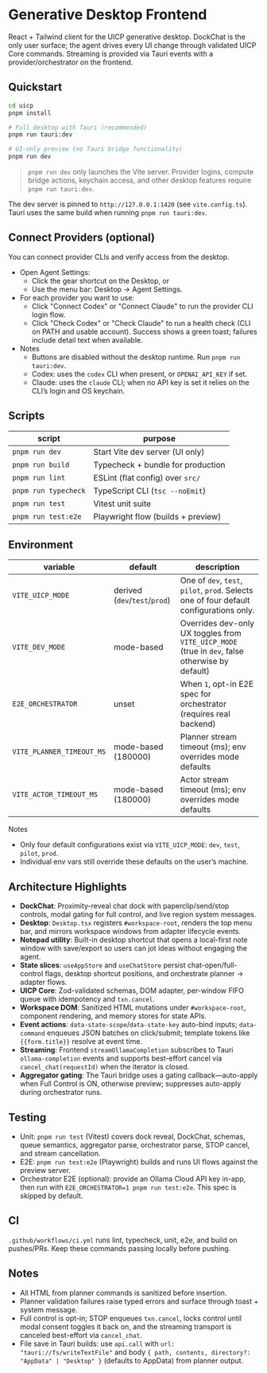 # Generative Desktop Frontend

React + Tailwind client for the UICP generative desktop. DockChat is the only user surface; the agent drives every UI change through validated UICP Core commands. Streaming is provided via Tauri events with a provider/orchestrator on the frontend.

## Quickstart

```bash
cd uicp
pnpm install

# Full desktop with Tauri (recommended)
pnpm run tauri:dev

# UI-only preview (no Tauri bridge functionality)
pnpm run dev
```

> `pnpm run dev` only launches the Vite server. Provider logins, compute bridge actions, keychain access, and other desktop features require `pnpm run tauri:dev`.

The dev server is pinned to `http://127.0.0.1:1420` (see `vite.config.ts`). Tauri uses the same build when running `pnpm run tauri:dev`.

## Connect Providers (optional)

You can connect provider CLIs and verify access from the desktop.

- Open Agent Settings:
  - Click the gear shortcut on the Desktop, or
  - Use the menu bar: Desktop → Agent Settings.
- For each provider you want to use:
  - Click "Connect Codex" or "Connect Claude" to run the provider CLI login flow.
  - Click "Check Codex" or "Check Claude" to run a health check (CLI on PATH and usable account). Success shows a green toast; failures include detail text when available.
- Notes
  - Buttons are disabled without the desktop runtime. Run `pnpm run tauri:dev`.
  - Codex: uses the `codex` CLI when present, or `OPENAI_API_KEY` if set.
  - Claude: uses the `claude` CLI; when no API key is set it relies on the CLI’s login and OS keychain.

## Scripts

| script              | purpose                                           |
| ------------------- | ------------------------------------------------- |
| `pnpm run dev`       | Start Vite dev server (UI only)                   |
| `pnpm run build`     | Typecheck + bundle for production                 |
| `pnpm run lint`      | ESLint (flat config) over `src/`                  |
| `pnpm run typecheck` | TypeScript CLI (`tsc --noEmit`)                   |
| `pnpm run test`      | Vitest unit suite                                 |
| `pnpm run test:e2e`  | Playwright flow (builds + preview) |

## Environment

| variable                  | default                      | description                                                                                     |
| ------------------------- | ---------------------------- | ----------------------------------------------------------------------------------------------- |
| `VITE_UICP_MODE`          | derived (`dev`/`test`/`prod`) | One of `dev`, `test`, `pilot`, `prod`. Selects one of four default configurations only.          |
| `VITE_DEV_MODE`           | mode-based                   | Overrides dev-only UX toggles from `VITE_UICP_MODE` (true in `dev`, false otherwise by default) |
| `E2E_ORCHESTRATOR`        | unset                        | When `1`, opt-in E2E spec for orchestrator (requires real backend)                              |
| `VITE_PLANNER_TIMEOUT_MS` | mode-based (180000)          | Planner stream timeout (ms); env overrides mode defaults                                        |
| `VITE_ACTOR_TIMEOUT_MS`   | mode-based (180000)          | Actor stream timeout (ms); env overrides mode defaults                                          |

Notes
- Only four default configurations exist via `VITE_UICP_MODE`: `dev`, `test`, `pilot`, `prod`.
- Individual env vars still override these defaults on the user’s machine.

## Architecture Highlights

- **DockChat**: Proximity-reveal chat dock with paperclip/send/stop controls, modal gating for full control, and live region system messages.
- **Desktop**: `Desktop.tsx` registers `#workspace-root`, renders the top menu bar, and mirrors workspace windows from adapter lifecycle events.
- **Notepad utility**: Built-in desktop shortcut that opens a local-first note window with save/export so users can jot ideas without engaging the agent.
- **State slices**: `useAppStore` and `useChatStore` persist chat-open/full-control flags, desktop shortcut positions, and orchestrate planner → adapter flows.
- **UICP Core**: Zod-validated schemas, DOM adapter, per-window FIFO queue with idempotency and `txn.cancel`.
- **Workspace DOM**: Sanitized HTML mutations under `#workspace-root`, component rendering, and memory stores for state APIs.
- **Event actions**: `data-state-scope`/`data-state-key` auto-bind inputs; `data-command` enqueues JSON batches on click/submit; template tokens like `{{form.title}}` resolve at event time.
- **Streaming**: Frontend `streamOllamaCompletion` subscribes to Tauri `ollama-completion` events and supports best-effort cancel via `cancel_chat(requestId)` when the iterator is closed.
- **Aggregator gating**: The Tauri bridge uses a gating callback—auto-apply when Full Control is ON, otherwise preview; suppresses auto-apply during orchestrator runs.

## Testing

- Unit: `pnpm run test` (Vitest) covers dock reveal, DockChat, schemas, queue semantics, aggregator parse, orchestrator parse, STOP cancel, and stream cancellation.
- E2E: `pnpm run test:e2e` (Playwright) builds and runs UI flows against the preview server.
- Orchestrator E2E (optional): provide an Ollama Cloud API key in-app, then run with `E2E_ORCHESTRATOR=1 pnpm run test:e2e`. This spec is skipped by default.

## CI

`.github/workflows/ci.yml` runs lint, typecheck, unit, e2e, and build on pushes/PRs. Keep these commands passing locally before pushing.

## Notes

- All HTML from planner commands is sanitized before insertion.
- Planner validation failures raise typed errors and surface through toast + system message.
- Full control is opt-in; STOP enqueues `txn.cancel`, locks control until modal consent toggles it back on, and the streaming transport is canceled best-effort via `cancel_chat`.
- File save in Tauri builds: use `api.call` with `url: "tauri://fs/writeTextFile"` and body `{ path, contents, directory?: "AppData" | "Desktop" }` (defaults to AppData) from planner output.
